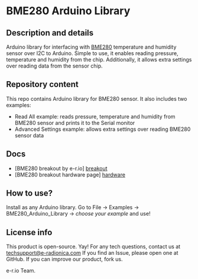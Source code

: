 # BME280 Arduino Library

## Description and details

Arduino library for interfacing with [BME280][breakout] temperature and humidity sensor over I2C to Arduino. Simple to use, it enables reading pressure, temperature and humidity from the chip. Additionally, it allows extra settings over reading data from the sensor chip.

## Repository content

This repo contains Arduino library for BME280 sensor. It also includes two examples:

- Read All example: reads pressure, temperature and humidity from BME280 sensor and prints it to the Serial monitor
- Advanced Settings example: allows extra settings over reading BME280 sensor data

## Docs

- [BME280 breakout by e-r.io] [breakout]
- [BME280 breakout hardware page] [hardware]

## How to use?

Install as any Arduino library. Go to File -> Examples -> BME280_Arduino_Library -> _choose your example_ and use!

## License info

This product is open-source. Yay!
For any tech questions, contact us at techsupport@e-radionica.com
If you find an Issue, please open one at GitHub. If you can improve our product, fork us.

e-r.io Team.

[breakout]: https://e-radionica.com/en/bme280-senzor-tlaka-temperature-i-vlage-e-r-made.html
[hardware]: https://github.com/SolderedElectronics/BME280-breakout-board-Eagle-files
